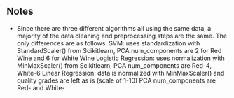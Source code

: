 ## Notes
- Since there are three different algorithms all using the same data, a majority of the data cleaning and preprocessing steps are the same.
  The only differences are as follows:
  SVM: uses standardization with StandardScaler() from Scikitlearn, PCA num_components are 2 for Red Wine and 6 for White Wine
  Logistic Regression: uses normalization with MinMaxScaler() from Scikitlearn, PCA num_components are Red-4, White-6
  Linear Regression: data is normalized with MinMaxScaler() and quality grades are left as is (scale of 1-10)
  PCA num_components are Red- and White- 
